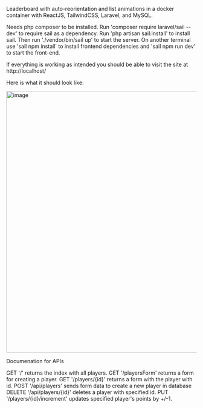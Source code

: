 Leaderboard with auto-reorientation and list animations in a docker container with ReactJS, TailwindCSS, Laravel, and MySQL.

Needs php composer to be installed.
Run 'composer require laravel/sail --dev' to require sail as a dependency.
Run 'php artisan sail:install' to install sail.
Then run './vendor/bin/sail up' to start the server.
On another terminal use 'sail npm install' to install frontend dependencies and 'sail npm run dev' to start the front-end.



If everything is working as intended you should be able to visit the site at http://localhost/

Here is what it should look like:

<img width="690" alt="image" src="https://github.com/spyrux/assignment/assets/37138564/37e46d29-f1d7-464a-9cd2-d9ee04132af4">

























Documenation for APIs

GET '/' returns the index with all players.
GET '/playersForm' returns a form for creating a player.
GET '/players/{id}' returns a form with the player with id.
POST '/api/players' sends form data to create a new player in database
DELETE '/api/players/{id}' deletes a player with specified id.
PUT '/players/{id}/increment' updates specified player's points by +/-1.

